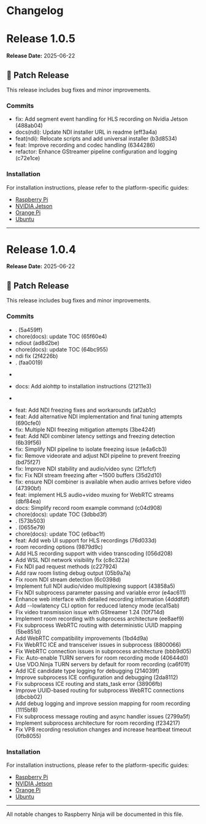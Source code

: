 # Changelog

# Release 1.0.5

**Release Date:** 2025-06-22

## 🐛 Patch Release

This release includes bug fixes and minor improvements.

### Commits

- fix: Add segment event handling for HLS recording on Nvidia Jetson (488ab04)
- docs(ndi): Update NDI installer URL in readme (eff3a4a)
- feat(ndi): Relocate scripts and add universal installer (b3d8534)
- feat: Improve recording and codec handling (6344286)
- refactor: Enhance GStreamer pipeline configuration and logging (c72e1ce)

### Installation

For installation instructions, please refer to the platform-specific guides:
- [Raspberry Pi](./raspberry_pi/README.md)
- [NVIDIA Jetson](./nvidia_jetson/README.md)
- [Orange Pi](./orangepi/README.md)
- [Ubuntu](./ubuntu/README.md)


---

# Release 1.0.4

**Release Date:** 2025-06-22

## 🐛 Patch Release

This release includes bug fixes and minor improvements.

### Commits

- . (5a459ff)
- chore(docs): update TOC (65f60e4)
- ndiout (ad8d2be)
- chore(docs): update TOC (64bc955)
- ndi fix (2f4226b)
- . (faa0019)
- ``` docs(install): Add aiohttp dependency to Raspberry Pi installation (1a7fdd9)
- docs: Add aiohttp to installation instructions (21211e3)
- ``` docs(wsl): Add aiohttp dependency requirement (02f6d56)
- feat: Add NDI freezing fixes and workarounds (af2ab1c)
- feat: Add alternative NDI implementation and final tuning attempts (690cfe0)
- fix: Multiple NDI freezing mitigation attempts (3be424f)
- feat: Add NDI combiner latency settings and freezing detection (6b39f56)
- fix: Simplify NDI pipeline to isolate freezing issue (e4a6cb3)
- fix: Remove videorate and adjust NDI pipeline to prevent freezing (bd75f27)
- fix: Improve NDI stability and audio/video sync (2f1cfcf)
- fix: Fix NDI stream freezing after ~1500 buffers (35d2d10)
- fix: ensure NDI combiner is available when audio arrives before video (47390bf)
- feat: implement HLS audio+video muxing for WebRTC streams (dbf84ea)
- docs: Simplify record room example command (c04d908)
- chore(docs): update TOC (3dbbd3f)
- . (573b503)
- . (0655e79)
- chore(docs): update TOC (e6bac1f)
- feat: Add web UI support for HLS recordings (76d033d)
- room recording options (9879d9c)
- Add HLS recording support with video transcoding (056d208)
- Add WSL NDI network visibility fix (c8c322a)
- Fix NDI pad request methods (c227924)
- Add raw room listing debug output (05b9a7a)
- Fix room NDI stream detection (6c0398d)
- Implement full NDI audio/video multiplexing support (43858a5)
- Fix NDI subprocess parameter passing and variable error (e4ac611)
- Enhance web interface with detailed recording information (4dddfdf)
- Add --lowlatency CLI option for reduced latency mode (eca15ab)
- Fix video transmission issue with GStreamer 1.24 (10f714d)
- Implement room recording with subprocess architecture (ee8aef9)
- Fix subprocess WebRTC routing with deterministic UUID mapping (5be851d)
- Add WebRTC compatibility improvements (1bd4d9a)
- Fix WebRTC ICE and transceiver issues in subprocess (8800066)
- Fix WebRTC connection issues in subprocess architecture (bbb9d05)
- Fix: Auto-enable TURN servers for room recording mode (40644d0)
- Use VDO.Ninja TURN servers by default for room recording (ca6f01f)
- Add ICE candidate type logging for debugging (214039f)
- Improve subprocess ICE configuration and debugging (2da8112)
- Fix subprocess ICE routing and stats_task error (38906fb)
- Improve UUID-based routing for subprocess WebRTC connections (dbcbb02)
- Add debug logging and improve session mapping for room recording (1115bf8)
- Fix subprocess message routing and async handler issues (2799a5f)
- Implement subprocess architecture for room recording (f234217)
- Fix VP8 recording resolution changes and increase heartbeat timeout (0fb8055)

### Installation

For installation instructions, please refer to the platform-specific guides:
- [Raspberry Pi](./raspberry_pi/README.md)
- [NVIDIA Jetson](./nvidia_jetson/README.md)
- [Orange Pi](./orangepi/README.md)
- [Ubuntu](./ubuntu/README.md)


---

All notable changes to Raspberry Ninja will be documented in this file.

